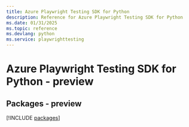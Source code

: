 ```yaml
---
title: Azure Playwright Testing SDK for Python
description: Reference for Azure Playwright Testing SDK for Python
ms.date: 01/31/2025
ms.topic: reference
ms.devlang: python
ms.service: playwrighttesting
---
```

# Azure Playwright Testing SDK for Python - preview
## Packages - preview
[!INCLUDE [packages](playwright-testing-index.md)]
